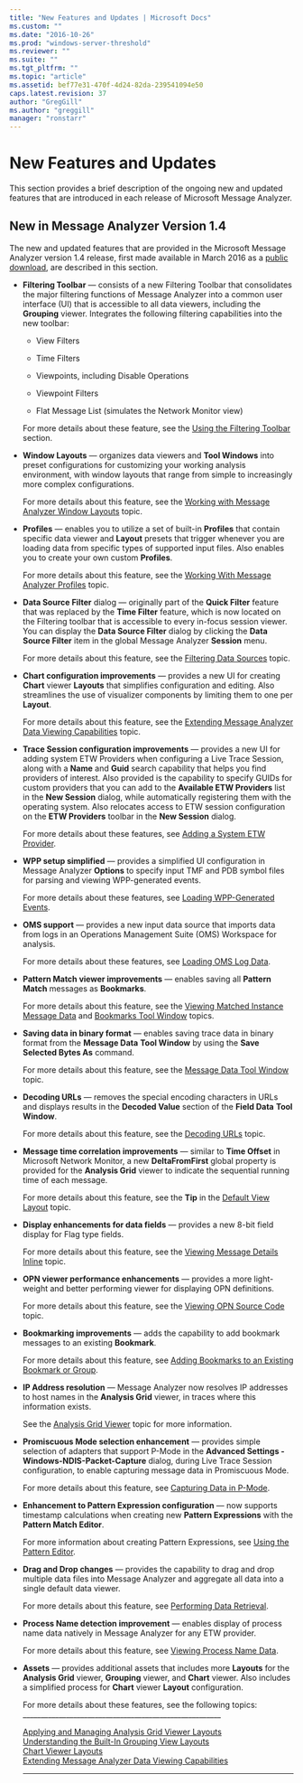 ```yaml
---
title: "New Features and Updates | Microsoft Docs"
ms.custom: ""
ms.date: "2016-10-26"
ms.prod: "windows-server-threshold"
ms.reviewer: ""
ms.suite: ""
ms.tgt_pltfrm: ""
ms.topic: "article"
ms.assetid: bef77e31-470f-4d24-82da-239541094e50
caps.latest.revision: 37
author: "GregGill"
ms.author: "greggill"
manager: "ronstarr"
---
```

# New Features and Updates
This section provides a brief description of the ongoing new and updated features that are introduced in each release of Microsoft Message Analyzer.  
  
## New in Message Analyzer Version 1.4  
 The new and updated features that are provided in the Microsoft Message Analyzer version 1.4 release, first made available in March 2016 as a [public download](http://www.microsoft.com/en-us/download/details.aspx?id=44226), are described in this section.  
  
-   **Filtering Toolbar** — consists of  a new Filtering Toolbar that consolidates the major filtering functions of Message Analyzer into a common user interface (UI) that is accessible to all data viewers, including the **Grouping** viewer. Integrates the following filtering capabilities into the new toolbar:  
  
    -   View Filters  
  
    -   Time Filters  
  
    -   Viewpoints, including Disable Operations  
  
    -   Viewpoint Filters  
  
    -   Flat Message List (simulates the Network Monitor view)  
  
     For more details about these feature, see the [Using the Filtering Toolbar](../messageanalyzer_content/using-the-filtering-toolbar.md) section.  
  
-   **Window Layouts** — organizes data viewers and **Tool Windows** into preset configurations for customizing your working analysis environment, with window layouts that range from simple to increasingly more complex configurations.  
  
     For more details about this feature, see the [Working with Message Analyzer Window Layouts](../messageanalyzer_content/working-with-message-analyzer-window-layouts.md) topic.  
  
-   **Profiles** — enables you to utilize a set of built-in **Profiles** that contain specific data viewer and **Layout** presets that trigger whenever you are loading data from specific types of supported input files. Also enables you to create your own custom **Profiles**.  
  
     For more details about this feature, see the [Working With Message Analyzer Profiles](../messageanalyzer_content/working-with-message-analyzer-profiles.md) topic.  
  
-   **Data Source Filter** dialog — originally part of the **Quick Filter** feature that was replaced by the **Time Filter** feature, which is now located on the Filtering toolbar that is accessible to every in-focus session viewer. You can display the **Data Source Filter** dialog by clicking the **Data Source Filter** item in the global Message Analyzer **Session** menu.  
  
     For more details about this feature, see the [Filtering Data Sources](../messageanalyzer_content/filtering-data-sources.md) topic.  
  
-   **Chart configuration improvements** — provides a new UI for creating **Chart** viewer **Layouts** that simplifies configuration and editing. Also streamlines the use of visualizer components by limiting them to one per **Layout**.  
  
     For more details about this feature, see the [Extending Message Analyzer Data Viewing Capabilities](../messageanalyzer_content/extending-message-analyzer-data-viewing-capabilities.md) topic.  
  
-   **Trace Session configuration improvements** — provides a new UI for adding system ETW Providers when configuring a  Live Trace Session, along with a **Name** and **Guid** search capability that helps you find providers of interest. Also provided is the capability to specify GUIDs for custom providers that you can add to the **Available ETW Providers** list in the **New Session** dialog, while automatically registering them with the operating system. Also relocates access to ETW session configuration on the **ETW Providers** toolbar in the **New Session** dialog.  
  
     For more details about these features, see [Adding a System ETW Provider](../messageanalyzer_content/adding-a-system-etw-provider.md).  
  
-   **WPP setup simplified** — provides a simplified UI configuration in Message Analyzer **Options** to specify input TMF and PDB symbol files for parsing and viewing WPP-generated events.  
  
     For more details about these features, see [Loading WPP-Generated Events](../messageanalyzer_content/loading-wpp-generated-events.md).  
  
-   **OMS support** — provides a new input data source that imports data from logs in an Operations Management Suite (OMS) Workspace for analysis.  
  
     For more details about these features, see [Loading OMS Log Data](../messageanalyzer_content/loading-oms-log-data.md).  
  
-   **Pattern Match viewer improvements** — enables saving all **Pattern Match** messages as **Bookmarks**.  
  
     For more details about this feature, see the [Viewing Matched Instance Message Data](../messageanalyzer_content/using-the-pattern-match-viewer.md#BKMK_ViewMatchedInstanceData) and [Bookmarks Tool Window](../messageanalyzer_content/bookmarks-tool-window.md) topics.  
  
-   **Saving data in binary format** — enables saving trace data in binary format from the **Message Data** **Tool Window** by using the **Save Selected Bytes As** command.  
  
     For more details about this feature, see the [Message Data Tool Window](../messageanalyzer_content/message-data-tool-window.md) topic.  
  
-   **Decoding URLs** — removes the special encoding characters in URLs and displays results in the **Decoded Value** section of the **Field Data** **Tool Window**.  
  
     For more details about this feature, see the [Decoding URLs](../messageanalyzer_content/field-data-tool-window.md#BKMK_DecodingURLs) topic.  
  
-   **Message time correlation improvements** — similar to **Time Offset** in Microsoft Network Monitor, a new **DeltaFromFirst** global property is provided for the **Analysis Grid** viewer to indicate the sequential running time of each message.  
  
     For more details about this feature, see the **Tip** in the [Default View Layout](../messageanalyzer_content/analysis-grid-viewer.md#BKMK_DefaultViewLayout) topic.  
  
-   **Display enhancements for data fields** — provides a new 8-bit field display for Flag type fields.  
  
     For more details about this feature, see the [Viewing Message Details Inline](../messageanalyzer_content/message-details-tool-window.md#BKMK_ViewMessageDetailsInline) topic.  
  
-   **OPN viewer performance enhancements** — provides a more light-weight and better performing viewer for displaying OPN definitions.  
  
     For more details about this feature, see the [Viewing OPN Source Code](../messageanalyzer_content/viewing-opn-source-code.md) topic.  
  
-   **Bookmarking improvements** — adds the capability to add bookmark messages to an existing **Bookmark**.  
  
     For more details about this feature, see [Adding Bookmarks to an Existing Bookmark or Group](../messageanalyzer_content/bookmarks-tool-window.md#BKMK_AddBookMarksToExisting).  
  
-   **IP Address resolution** — Message Analyzer now  resolves IP addresses to host names in the **Analysis Grid** viewer, in traces where this information exists.  
  
     See the [Analysis Grid Viewer](../messageanalyzer_content/analysis-grid-viewer.md) topic for more information.  
  
-   **Promiscuous Mode selection enhancement** — provides simple selection of adapters that support P-Mode in the **Advanced Settings - Windows-NDIS-Packet-Capture** dialog, during Live Trace Session configuration, to enable capturing message data in Promiscuous Mode.  
  
     For more details about this feature, see [Capturing Data in P-Mode](../messageanalyzer_content/microsoft-windows-ndis-packetcapture-provider.md#BKMK_CaptureInPMode).  
  
-   **Enhancement to Pattern Expression configuration** — now supports timestamp calculations when creating new **Pattern Expressions** with the **Pattern Match Editor**.  
  
     For more information about creating Pattern Expressions, see [Using the Pattern Editor](../messageanalyzer_content/using-the-pattern-editor.md).  
  
-   **Drag and Drop changes** — provides the capability to drag and drop multiple data files into Message Analyzer and aggregate all data into a single default data viewer.  
  
     For more details about this feature, see [Performing Data Retrieval](../messageanalyzer_content/performing-data-retrieval.md).  
  
-   **Process Name detection improvement** — enables display of process name data natively in Message Analyzer for any ETW provider.  
  
     For more details about this feature, see [Viewing Process Name Data](../messageanalyzer_content/viewing-process-name-data.md).  
  
-   **Assets** — provides additional assets that includes more **Layouts** for the **Analysis Grid** viewer, **Grouping** viewer, and **Chart** viewer. Also includes a simplified process for  **Chart** viewer **Layout** configuration.  
  
     For more details about these features, see the following topics:  
    ______________________________________________________\_  
  
     [Applying and Managing Analysis Grid Viewer Layouts](../messageanalyzer_content/applying-and-managing-analysis-grid-viewer-layouts.md)   
     [Understanding the Built-In Grouping View Layouts](../messageanalyzer_content/grouping-viewer.md#BKMK_UsingPredefinedLayouts)   
     [Chart Viewer Layouts](../messageanalyzer_content/chart-viewer-layouts.md)   
     [Extending Message Analyzer Data Viewing Capabilities](../messageanalyzer_content/extending-message-analyzer-data-viewing-capabilities.md)   
    _______________________________________________________